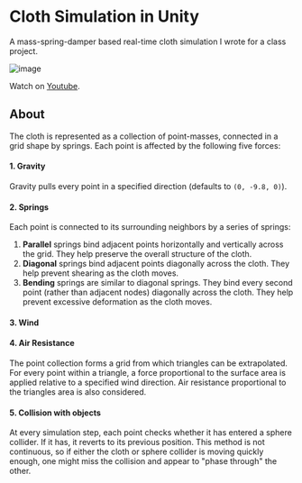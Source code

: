 # Cloth Simulation in Unity

A mass-spring-damper based real-time cloth simulation I wrote for a class project.

![image](https://imgur.com/cs4wZme.gif)

Watch on [Youtube](https://www.youtube.com/playlist?list=PLI8z64x91TSvAmLJ2esaEwuzyoXn7Ta1p).

## About

The cloth is represented as a collection of point-masses, connected in a grid shape by springs. Each point is affected by the following five forces:

#### 1. Gravity

Gravity pulls every point in a specified direction (defaults to `(0, -9.8, 0)`).

#### 2. Springs

Each point is connected to its surrounding neighbors by a series of springs:

1. **Parallel** springs bind adjacent points horizontally and vertically across the grid. They help preserve the overall structure of the cloth.
2. **Diagonal** springs bind adjacent points diagonally across the cloth. They help prevent shearing as the cloth moves.
3. **Bending** springs are similar to diagonal springs. They bind every second point (rather than adjacent nodes) diagonally across the cloth. They help prevent excessive deformation as the cloth moves.

#### 3. Wind

#### 4. Air Resistance

The point collection forms a grid from which triangles can be extrapolated. For every point within a triangle, a force proportional to the surface area is applied relative to a specified wind direction. Air resistance proportional to the triangles area is also considered.

#### 5. Collision with objects

At every simulation step, each point checks whether it has entered a sphere collider. If it has, it reverts to its previous position. This method is not continuous, so if either the cloth or sphere collider is moving quickly enough, one might miss the collision and appear to "phase through" the other.